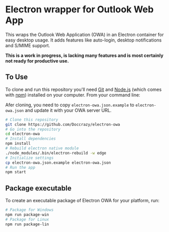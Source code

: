 # Electron wrapper for Outlook Web App

This wraps the Outlook Web Application (OWA) in an Electron container for easy desktop usage. It adds features like auto-login, desktop notifications and S/MIME support.

**This is a work in progress, is lacking many features and is most certainly not ready for productive use.**

## To Use

To clone and run this repository you'll need [Git](https://git-scm.com) and [Node.js](https://nodejs.org/en/download/) (which comes with [npm](http://npmjs.com)) installed on your computer. From your command line:

Afer cloning, you need to copy `electron-owa.json.example` to `electron-owa.json` and update it with your OWA server URL.

```bash
# Clone this repository
git clone https://github.com/Doccrazy/electron-owa
# Go into the repository
cd electron-owa
# Install dependencies
npm install
# Rebuild electron native module
./node_modules/.bin/electron-rebuild -w edge
# Initialize settings
cp electron-owa.json.example electron-owa.json
# Run the app
npm start
```

## Package executable

To create an executable package of Electron OWA for your platform, run:

```bash
# Package for Windows
npm run package-win
# Package for Linux
npm run package-lin
```
